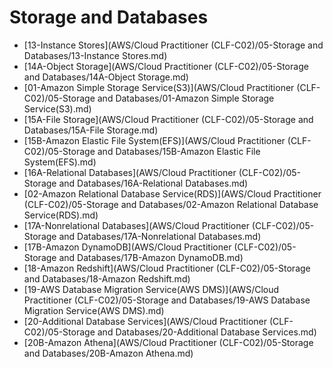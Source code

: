 # Storage and Databases

- [13-Instance Stores](AWS/Cloud Practitioner (CLF-C02)/05-Storage and Databases/13-Instance Stores.md)
- [14A-Object Storage](AWS/Cloud Practitioner (CLF-C02)/05-Storage and Databases/14A-Object Storage.md)
- [01-Amazon Simple Storage Service(S3)](AWS/Cloud Practitioner (CLF-C02)/05-Storage and Databases/01-Amazon Simple Storage Service(S3).md)
- [15A-File Storage](AWS/Cloud Practitioner (CLF-C02)/05-Storage and Databases/15A-File Storage.md)
- [15B-Amazon Elastic File System(EFS)](AWS/Cloud Practitioner (CLF-C02)/05-Storage and Databases/15B-Amazon Elastic File System(EFS).md)
- [16A-Relational Databases](AWS/Cloud Practitioner (CLF-C02)/05-Storage and Databases/16A-Relational Databases.md)
- [02-Amazon Relational Database Service(RDS)](AWS/Cloud Practitioner (CLF-C02)/05-Storage and Databases/02-Amazon Relational Database Service(RDS).md)
- [17A-Nonrelational Databases](AWS/Cloud Practitioner (CLF-C02)/05-Storage and Databases/17A-Nonrelational Databases.md)
- [17B-Amazon DynamoDB](AWS/Cloud Practitioner (CLF-C02)/05-Storage and Databases/17B-Amazon DynamoDB.md)
- [18-Amazon Redshift](AWS/Cloud Practitioner (CLF-C02)/05-Storage and Databases/18-Amazon Redshift.md)
- [19-AWS Database Migration Service(AWS DMS)](AWS/Cloud Practitioner (CLF-C02)/05-Storage and Databases/19-AWS Database Migration Service(AWS DMS).md)
- [20-Additional Database Services](AWS/Cloud Practitioner (CLF-C02)/05-Storage and Databases/20-Additional Database Services.md)
- [20B-Amazon Athena](AWS/Cloud Practitioner (CLF-C02)/05-Storage and Databases/20B-Amazon Athena.md)